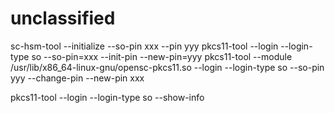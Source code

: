 # unclassified

sc-hsm-tool --initialize --so-pin xxx --pin yyy
pkcs11-tool --login --login-type so --so-pin=xxx --init-pin --new-pin=yyy
pkcs11-tool --module /usr/lib/x86_64-linux-gnu/opensc-pkcs11.so --login --login-type so --so-pin yyy --change-pin --new-pin xxx  

pkcs11-tool --login --login-type so --show-info